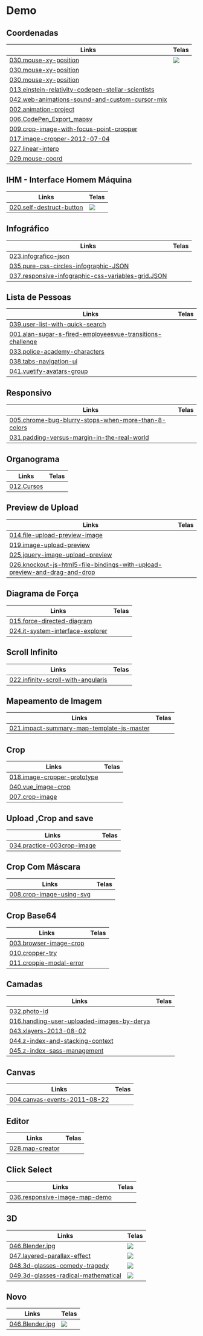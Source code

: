 # Demo

## Coordenadas

|Links        |Telas        |
|---          |---          |
| [030.mouse-xy-position](https://renatomportugal.github.io/template/030.mouse-xy-position/) | <img src="images/030.mouse-xy-position.png"/> |
| [030.mouse-xy-position](https://renatomportugal.github.io/template/030.mouse-xy-position/) ||
| [030.mouse-xy-position](https://renatomportugal.github.io/template/030.mouse-xy-position/) ||
| [013.einstein-relativity-codepen-stellar-scientists](https://renatomportugal.github.io/template/013.einstein-relativity-codepen-stellar-scientists/) ||
| [042.web-animations-sound-and-custom-cursor-mix](https://renatomportugal.github.io/template/042.web-animations-sound-and-custom-cursor-mix/) ||
| [002.animation-project](https://renatomportugal.github.io/template/002.animation-project/) ||
| [006.CodePen_Export_mapsv](https://renatomportugal.github.io/template/006.CodePen_Export_mapsv/) ||
| [009.crop-image-with-focus-point-cropper](https://renatomportugal.github.io/template/009.crop-image-with-focus-point-cropper/) ||
| [017.image-cropper-2012-07-04](https://renatomportugal.github.io/template/017.image-cropper-2012-07-04/) ||
| [027.linear-interp](https://renatomportugal.github.io/template/027.linear-interp/) ||
| [029.mouse-coord](https://renatomportugal.github.io/template/029.mouse-coord/) ||

## IHM - Interface Homem Máquina

|Links        |Telas        |
|---          |---          |
| [020.self-destruct-button](https://renatomportugal.github.io/template/020.self-destruct-button/) | <img src="images/020.self-destruct-button.jpg"/> |

## Infográfico

|Links        |Telas        |
|---          |---          |
| [023.infografico-json](https://renatomportugal.github.io/template/023.infografico-json/) | |
| [035.pure-css-circles-infographic-JSON](https://renatomportugal.github.io/template/035.pure-css-circles-infographic-JSON/) | |
| [037.responsive-infographic-css-variables-grid.JSON](https://renatomportugal.github.io/template/037.responsive-infographic-css-variables-grid.JSON/) | |

## Lista de Pessoas

|Links        |Telas        |
|---          |---          |
| [039.user-list-with-quick-search](https://renatomportugal.github.io/template/039.user-list-with-quick-search/) ||
| [001.alan-sugar-s-fired-employeesvue-transitions-challenge](https://renatomportugal.github.io/template/001.alan-sugar-s-fired-employeesvue-transitions-challenge/) ||
| [033.police-academy-characters](https://renatomportugal.github.io/template/033.police-academy-characters/) ||
| [038.tabs-navigation-ui](https://renatomportugal.github.io/template/038.tabs-navigation-ui/) ||
| [041.vuetify-avatars-group](https://renatomportugal.github.io/template/041.vuetify-avatars-group/) ||

## Responsivo

|Links        |Telas        |
|---          |---          |
| [005.chrome-bug-blurry-stops-when-more-than-8-colors](https://renatomportugal.github.io/template/005.chrome-bug-blurry-stops-when-more-than-8-colors/) ||
| [031.padding-versus-margin-in-the-real-world](https://renatomportugal.github.io/template/031.padding-versus-margin-in-the-real-world/) ||

## Organograma

|Links        |Telas        |
|---          |---          |
| [012.Cursos](https://renatomportugal.github.io/template/012.Cursos/) ||

## Preview de Upload

|Links        |Telas        |
|---          |---          |
| [014.file-upload-preview-image](https://renatomportugal.github.io/template/014.file-upload-preview-image/) ||
| [019.image-upload-preview](https://renatomportugal.github.io/template/019.image-upload-preview/) ||
| [025.jquery-image-upload-preview](https://renatomportugal.github.io/template/025.jquery-image-upload-preview/) ||
| [026.knockout-js-html5-file-bindings-with-upload-preview-and-drag-and-drop](https://renatomportugal.github.io/template/026.knockout-js-html5-file-bindings-with-upload-preview-and-drag-and-drop/) ||

## Diagrama de Força

|Links        |Telas        |
|---          |---          |
| [015.force-directed-diagram](https://renatomportugal.github.io/template/015.force-directed-diagram/) ||
| [024.it-system-interface-explorer](https://renatomportugal.github.io/template/024.it-system-interface-explorer/) ||

## Scroll Infinito

|Links        |Telas        |
|---          |---          |
| [022.infinity-scroll-with-angularjs](https://renatomportugal.github.io/template/022.infinity-scroll-with-angularjs/) ||

## Mapeamento de Imagem

|Links        |Telas        |
|---          |---          |
| [021.impact-summary-map-template-js-master](https://renatomportugal.github.io/template/021.impact-summary-map-template-js-master/) ||

## Crop

|Links        |Telas        |
|---          |---          |
| [018.image-cropper-prototype](https://renatomportugal.github.io/template/018.image-cropper-prototype/) ||
| [040.vue_image-crop](https://renatomportugal.github.io/template/040.vue_image-crop/) ||
| [007.crop-image](https://renatomportugal.github.io/template/007.crop-image/) ||

## Upload ,Crop and save

|Links        |Telas        |
|---          |---          |
| [034.practice-003crop-image](https://renatomportugal.github.io/template/034.practice-003crop-image/) ||

## Crop Com Máscara

|Links        |Telas        |
|---          |---          |
| [008.crop-image-using-svg](https://renatomportugal.github.io/template/008.crop-image-using-svg/) ||

## Crop Base64

|Links        |Telas        |
|---          |---          |
| [003.browser-image-crop](https://renatomportugal.github.io/template/003.browser-image-crop/) ||
| [010.cropper-try](https://renatomportugal.github.io/template/010.cropper-try/) ||
| [011.croppie-modal-error](https://renatomportugal.github.io/template/011.croppie-modal-error/) ||

## Camadas

|Links        |Telas        |
|---          |---          |
| [032.photo-id](https://renatomportugal.github.io/template/032.photo-id/) ||
| [016.handling-user-uploaded-images-by-derya](https://renatomportugal.github.io/template/016.handling-user-uploaded-images-by-derya/) ||
| [043.xlayers-2013-08-02](https://renatomportugal.github.io/template/043.xlayers-2013-08-02/) ||
| [044.z-index-and-stacking-context](https://renatomportugal.github.io/template/044.z-index-and-stacking-context/) ||
| [045.z-index-sass-management](https://renatomportugal.github.io/template/045.z-index-sass-management/) ||

## Canvas

|Links        |Telas        |
|---          |---          |
| [004.canvas-events-2011-08-22](https://renatomportugal.github.io/template/004.canvas-events-2011-08-22/) ||

## Editor

|Links        |Telas        |
|---          |---          |
| [028.map-creator](https://renatomportugal.github.io/template/028.map-creator/) ||

## Click Select

|Links        |Telas        |
|---          |---          |
| [036.responsive-image-map-demo](https://renatomportugal.github.io/template/036.responsive-image-map-demo/) ||

## 3D

|Links        |Telas        |
|---          |---          |
| [046.Blender.jpg](https://renatomportugal.github.io/template/046.Blender/) |<img src="images/046.Blender.jpg"/> |
| [047.layered-parallax-effect](https://renatomportugal.github.io/template/047.layered-parallax-effect/) |<img src="images/047.layered-parallax-effect.jpg"/> |
| [048.3d-glasses-comedy-tragedy](https://renatomportugal.github.io/template/048.3d-glasses-comedy-tragedy/) |<img src="images/048.3d-glasses-comedy-tragedy.jpg"/> |
| [049.3d-glasses-radical-mathematical](https://renatomportugal.github.io/template/049.3d-glasses-radical-mathematical/) |<img src="images/049.3d-glasses-radical-mathematical.jpg"/> |

## Novo

|Links        |Telas        |
|---          |---          |
| [046.Blender.jpg](https://renatomportugal.github.io/template/) |<img src="images/030.mouse-xy-position.png"/> |